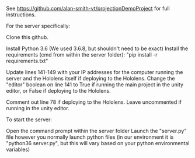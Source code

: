 See https://github.com/alan-smith-vt/projectionDemoProject for full instructions.

For the server specifically:

Clone this github.

Install Python 3.6 (We used 3.6.8, but shouldn't need to be exact)
Install the requirements (cmd from within the server folder): "pip install -r requirements.txt"

Update lines 141-149 with your IP addresses for the computer running the server and the Hololens itself if deploying to the Hololens.
Change the "editor" boolean on line 141 to True if running the main project in the unity editor, or False if deploying to the Hololens.

Comment out line 78 if deploying to the Hololens. Leave uncommented if running in the unity editor.

To start the server:

Open the command prompt within the server folder
Launch the "server.py" file however you normally launch python files 
(in our environment it is "python36 server.py", but this will vary based on your python environmental variables)